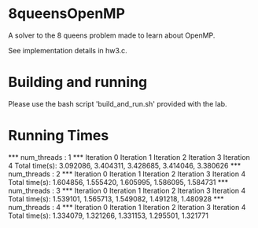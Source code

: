 8queensOpenMP
=============

A solver to the 8 queens problem made to learn about OpenMP.

See implementation details in hw3.c.


Building and running
====================
Please use the bash script 'build_and_run.sh' provided with the lab.

Running Times
=============

*** num_threads : 1 ***
Iteration 0
Iteration 1
Iteration 2
Iteration 3
Iteration 4
Total time(s): 3.092086, 3.404311, 3.428685, 3.414046, 3.380626
*** num_threads : 2 ***
Iteration 0
Iteration 1
Iteration 2
Iteration 3
Iteration 4
Total time(s): 1.604856, 1.555420, 1.605995, 1.586095, 1.584731
*** num_threads : 3 ***
Iteration 0
Iteration 1
Iteration 2
Iteration 3
Iteration 4
Total time(s): 1.539101, 1.565713, 1.549082, 1.491218, 1.480928
*** num_threads : 4 ***
Iteration 0
Iteration 1
Iteration 2
Iteration 3
Iteration 4
Total time(s): 1.334079, 1.321266, 1.331153, 1.295501, 1.321771
